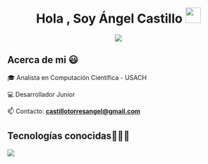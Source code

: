 <h1 align="center">Hola , Soy Ángel Castillo <img src="https://media.giphy.com/media/hvRJCLFzcasrR4ia7z/giphy.gif" width="35"></h1>
<p align="center">
  <a href="https://github.com/DenverCoder1/readme-typing-svg"><img src="https://readme-typing-svg.herokuapp.com?font=Time+New+Roman&color=%23C8BE25&size=25&center=true&vCenter=true&width=600&height=100&lines=Software+Developer;Computer+Science"></a>
</p>

<h2>Acerca de mi 😃</h2>
<p align="left">
🎓 Analista en Computación Científica - USACH

💻 Desarrollador Junior

📫 Contacto: **castillotorresangel@gmail.com**
  </p>

<h2 >Tecnologías conocidas👨🏻‍💻</h2>
<p align="left">
  <a href="https://skillicons.dev">
    <img src="https://skillicons.dev/icons?i=c,cpp,java,py,r,html,css,js,react,mysql,postgresql,git,github,spring,maven,vscode,linux,windows" />
  </a>
</p>
<br>
